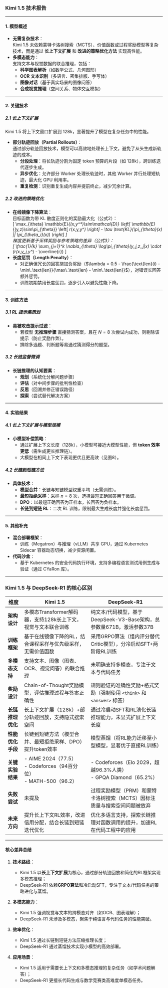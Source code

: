 ### Kimi 1.5 技术报告

---

#### **1. 模型概述**  
- **无需复杂技术**：  
  Kimi 1.5 未依赖蒙特卡洛树搜索（MCTS）、价值函数或过程奖励模型等复杂技术，而是通过 **长上下文扩展** 和 **改进的策略优化方法** 实现高性能。  
- **多模态能力**：  
  支持文本与视觉数据的联合推理，包括：  
  - **科学图表解析**（如数学公式、几何图形）  
  - **OCR 文本识别**（多语言、密集排版、手写体）  
  - **图像对话**（基于真实场景的图像问答）  
  - **合成视觉推理**（空间关系、物体交互模拟）  

---

#### **2. 关键技术**  

##### **2.1 长上下文扩展**
Kimi 1.5 将上下文窗口扩展到 128k，显著提升了模型在复杂任务中的性能。
- **部分轨迹回放（Partial Rollouts）**：  
通过部分轨迹回放技术，模型可以高效地处理长上下文，避免了从头生成新轨迹的成本。
  - **分段处理**：将长轨迹分割为固定 token 预算的片段（如 128k），跨训练迭代逐步生成。  
  - **异步优化**：允许部分 Worker 处理长轨迹时，其他 Worker 并行处理短轨迹，最大化 GPU 利用率。  
  - **重复检测**：识别重复生成内容并提前终止，减少冗余计算。  

##### **2.2 改进的策略优化**  
- **在线镜像下降算法**：  
  目标函数为带 KL 散度正则化的奖励最大化（公式2）：  
  \[
  \max_{\theta} \mathbb{E}_{(x,y^*)\sim\mathcal{D}} \left[ \mathbb{E}_{(y,z)\sim\pi_{\theta}} \left[ r(x,y,y^*) \right] - \tau \text{KL}(\pi_{\theta}(x) || \pi_{\theta_i}(x)) \right]
  \]  
  梯度更新基于采样奖励与参考策略的差异（公式3）：  
  \[
  \frac{1}{k} \sum_{j=1}^k \nabla_{\theta} \log\pi_{\theta}(y_j,z_j|x) \cdot (r(x,y_j,y^*) - \overline{r}) 
  \]  
- **长度惩罚（Length Penalty）**：  
  - 对正确但冗长的回答施加负奖励（$\lambda = 0.5 - \frac{\text{len}(i) - \min\_\text{len}}{\max\_\text{len} - \min\_\text{len}}$），对错误长回答额外惩罚。  
  - 训练初期禁用长度惩罚，逐步引入以避免性能下降。  

---

#### **3. 训练方法**  

##### **3.1 RL 提示集策划**  
- **易被攻击提示过滤**：  
  - 若模型 **无推理步骤** 直接猜测答案，且在 $N=8$ 次尝试内成功，则剔除该提示（防止奖励作弊）。  
  - 排除多选题、判断题等易通过猜测得分的题型。      

##### **3.2 长链监督微调**  
- **长链推理的认知要素**：  
  - **规划**（系统化分解问题步骤）  
  - **评估**（对中间步骤的批判性检查）  
  - **反思**（回溯并修正错误路径）  
  - **探索**（尝试替代解决方案）  

---

#### **4. 实验结果**  

##### **4.1 长上下文扩展与模型规模**  
- **小模型补偿策略**：  
  - 通过扩展上下文长度（128k），小模型可接近大模型性能，但 **token 效率更低**（需生成更长推理链）。  
  - 大模型在相同上下文下表现更优且更高效（见图8）。  

##### **4.2 长链到短链方法**  
- **具体技术**：  
  - **模型合并**：长链与短链模型权重平均（无需训练）。  
  - **最短拒绝采样**：采样 $n=8$ 次，选择最短正确回答用于微调。  
  - **DPO**：以最短正确回答为正样本，长回答为负样本。  
  - **长链到短链 RL**：二次 RL 训练，限制最大生成长度并强化长度惩罚。  

---

#### **5. 其他补充**  
- **混合部署框架**：  
  - 训练（Megatron）与推理（vLLM）共享 GPU，通过 Kubernetes Sidecar 容器动态切换，减少资源闲置。  
- **代码沙盒**：  
  - 基于 Kubernetes 的安全代码执行环境，支持多编程语言测试用例生成与验证（通过 CYaRon 库）。  

---
### Kimi 1.5 与 DeepSeek-R1 的核心区别

| **维度**         | **Kimi 1.5**                                                 | **DeepSeek-R1**                                              |
| ---------------- | ------------------------------------------------------------ | ------------------------------------------------------------ |
| **架构设计**     | 多模态Transformer解码器，支持128k长上下文，视觉与文本联合训练 | 纯文本/代码模型，基于DeepSeek-V3-Base架构，总参数量671B，激活参数37B |
| **训练框架**     | 基于在线镜像下降的RL，结合课程采样与优先级采样，无需价值函数 | 采用GRPO算法（组内评分替代Critic模型），分冷启动SFT+两阶段RL训练 |
| **多模态支持**   | 支持文本、图像（图表、OCR、视觉问答）的联合推理              | 未明确支持多模态，专注于文本与代码任务                       |
| **奖励设计**     | Chain-of-Thought奖励模型，评估推理过程与答案正确性           | 规则验证的准确性奖励+格式奖励（强制使用 `<think>` 和 `<answer>` 标签） |
| **长链推理优化** | 长上下文扩展（128k）+部分轨迹回放，支持隐式搜索空间          | 通过冷启动SFT和RL演化长链推理能力，未显式扩展上下文长度      |
| **性能优化手段** | 长链到短链方法（模型合并、最短拒绝采样、DPO）提升token效率   | 模型蒸馏（将RL能力迁移至小型模型，显著优于直接RL训练）       |
| **关键实验结果** | - AIME 2024（77.5）<br>- Codeforces（94百分位）<br>- MATH-500（96.2） | - Codeforces（Elo 2029，超越96.3%人类）<br>- GPQA Diamond（65.2%） |
| **失败尝试**     | 未提及                                                       | 过程奖励模型（PRM）和蒙特卡洛树搜索（MCTS）因标注质量与搜索空间问题被放弃 |
| **未来方向**     | 提升长上下文RL效率，改进信用分配，结合长链到短链迭代优化     | 优化多语言支持，探索长链推理对函数调用的提升，加速RL在代码工程中的应用 |

---

#### **核心差异总结**  

1. **技术路线**：  
   - Kimi 1.5 以**长上下文扩展**为核心，通过部分轨迹回放和简化的RL框架实现多模态推理；  
   - DeepSeek-R1 依赖**GRPO算法**和冷启动SFT，专注于文本/代码任务的策略进化与蒸馏。  

2. **多模态能力**：  
   - Kimi 1.5 强调视觉与文本的跨模态对齐（如OCR、图表理解）；  
   - DeepSeek-R1 未涉及多模态，聚焦于纯语言与代码任务的性能突破。  

3. **效率优化**：  
   - Kimi 1.5 通过长链到短链方法压缩推理长度；  
   - DeepSeek-R1 通过蒸馏技术实现小模型的高效部署。  

4. **应用场景**：  
   - Kimi 1.5 适用于需要长上下文和多模态推理的复杂任务（如学术问题解答）；  
   - DeepSeek-R1 更擅长代码生成与数学竞赛类高难度单模态任务。  
